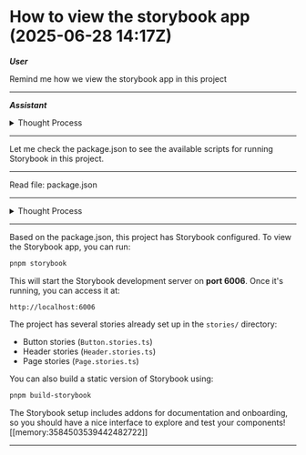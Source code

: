 <!-- Generated by SpecStory -->

# How to view the storybook app (2025-06-28 14:17Z)

_**User**_

Remind me how we view the storybook app in this project

---

_**Assistant**_

<think><details><summary>Thought Process</summary>The user is asking about how to view the Storybook app in this project. Let me look at the project structure to see if there's a Storybook setup.

Looking at the project layout, I can see there's a `stories/` directory with several story files:
- `stories/Button.stories.ts`
- `stories/Header.stories.ts`  
- `stories/Page.stories.ts`
- Various other Storybook-related files

I should check the package.json to see if there are any Storybook-related scripts or dependencies. Let me read the package.json file to see the available scripts.</details></think>

---

Let me check the package.json to see the available scripts for running Storybook in this project.

---

Read file: package.json

---

<think><details><summary>Thought Process</summary>Perfect! I can see from the package.json that there are Storybook scripts configured:

- `"storybook": "storybook dev -p 6006"`
- `"build-storybook": "storybook build"`

There are also Storybook dependencies in the devDependencies section. The project is set up to use Storybook and it will run on port 6006.

The user is asking about how to view the Storybook app, so I should tell them about the script command to run it.

Since the memory indicates that this project uses pnpm as the package manager, I should suggest using pnpm to run the script.</details></think>

---

Based on the package.json, this project has Storybook configured. To view the Storybook app, you can run:

```bash
pnpm storybook
```

This will start the Storybook development server on **port 6006**. Once it's running, you can access it at:

```
http://localhost:6006
```

The project has several stories already set up in the `stories/` directory:
- Button stories (`Button.stories.ts`)
- Header stories (`Header.stories.ts`) 
- Page stories (`Page.stories.ts`)

You can also build a static version of Storybook using:

```bash
pnpm build-storybook
```

The Storybook setup includes addons for documentation and onboarding, so you should have a nice interface to explore and test your components! [[memory:3584503539442482722]]

---

